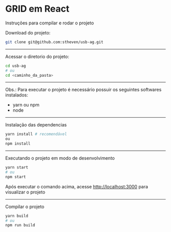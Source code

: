 # GRID em React

Instruções para compilar e rodar o projeto

Download do projeto:
```bash
git clone git@github.com:stheven/usb-ag.git
```

---

Acessar o diretorio do projeto:
```bash
cd usb-ag
# ou
cd <caminho_da_pasta>
```

---

Obs.: Para executar o projeto é necessário possuir os seguintes softwares instalados:
- yarn ou npm
- node

---

Instalação das dependencias
```bash
yarn install # recomendável
ou
npm install
```

---

Executando o projeto em modo de desenvolvimento
```bash
yarn start
# ou
npm start
```
Após executar o comando acima, acesse [http://localhost:3000](http://localhost:3000) para visualizar o projeto

---

Compilar o projeto
```bash
yarn build
# ou 
npm run build
```